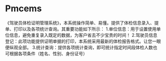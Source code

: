 # Pmcems
 《驾驶员体检证明管理系统》，本系统操作简单、易懂。提供了体检信息录入、提单、打印以及各项统计查询。其重要功能如下所示：          1.单位信息：用于设置使用单位信息，避免重复录入既定的数据，为客户省去不少宝贵的时间！          2.驾驶员信息登记：此项功能提供证明单据的打印，本系统采用最新的体检报告格式。让您一眼便纵观全部。          3.统计查询：提供各项统计查询，即可统计指定时间段体检人数也可根据各项条件（姓名、性别、身份证号）
